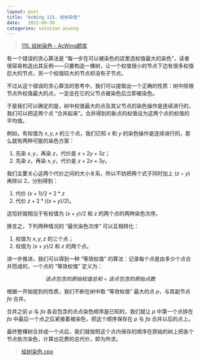 ```yaml
---
layout: post
title: "AcWing 115. 给树染色"
date:   2022-09-30
categories: solution acwing
---
```


> <a href="https://www.acwing.com/problem/content/117/" target="_blank">115. 给树染色 - AcWing题库</a>

有一个错误的贪心算法是 “每一步在可以被染色的店里选权值最大的染色”，读者很容易构造出其反例——只要构造一棵树，让一个权值很小的节点下边有很多权值巨大的节点，另一个权值较大的节点却没有子节点。

不过从这个错误的贪心算法的思考中，我们可以提取出一个正确的性质：树中除根节点外权值最大的点，一定会在它的父节点被染色后立即被染色。

于是我们可以确定的是，树中权值最大的点及其父节点的染色操作是连续进行的，我们可以把这两个点 “合并起来”。合并得到的新点的权值设为这两个点的权值的平均值。

例如，有权值为 $x, y, x$ 的三个点，我们已知 $x$ 和 $y$ 的染色操作是连续进行的，那么就有两种可能的染色方案：

1. 先染 $x, y$，再染 $z$，代价是 $x + 2y + 3z$；
2. 先染 $z$，再染 $x, y$，代价是 $z + 2x + 3y$。

我们主要关心这两个代价之间的大小关系，所以不妨把两个式子同时加上 $(z - y)$ 再除以 $2$，分别得到：

1. 代价 $(x + 1) / 2 + 2 * z$
2. 代价 $z + 2 * ((x + y) / 2)$。

这恰好就相当于有权值为 $(x + y) / 2$ 和 $z$ 的两个点的两种染色次序。

换言之，下列两种情况的 “最优染色次序” 可以互相转化：

1. 权值为 $x, y, z$ 的三个点；
2. 权值为 $(x + y) / 2$ 和 $z$ 的两个点。

进一步推进，我们可以得到一种 “等效权值” 的算法：记录每个点是由多少个点合并而成的，一个点的 “等效权值” 定义为：

$$该点包含的原始权值总和 \div 该点包含的原始点数$$

根据一开始提到的性质，我们不断在树中取 “等效权值” 最大的点 $p$，与其副节点 $fa$ 合并。

合并之前 $p$ 与 $fa$ 各自包含的点点染色顺序是已知的，我们就让 $p$ 中第一个点排在 $fa$ 中最后一个点之后紧接着被染色，把这个顺序保存在 $p$ 与 $fa$ 合并以后的点上。

最终整棵树合并成一个点后，我们就按照这个点内保存的顺序在原始的树上把各个节点依次染色，计算出花费的总代价，即为所求。

> <a href="https://gitee.com/lyccrius/oi/blob/master/AcWing/115/给树染色.cpp" target="_blank">给树染色.cpp</a>